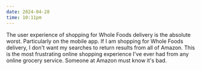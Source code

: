 ```yaml
---
date: 2024-04-28
time: 10:11pm
---
```

The user experience of shopping for Whole Foods delivery is the absolute worst. Particularly on the mobile app. If I am shopping for Whole Foods delivery, I don't want my searches to return results from all of Amazon. This is the most frustrating online shopping experience I've ever had from any online grocery service. Someone at Amazon must know it's bad.